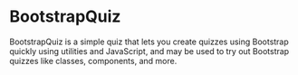 # BootstrapQuiz
BootstrapQuiz is a simple quiz that lets you create quizzes using Bootstrap quickly using utilities and JavaScript, and may be used to try out Bootstrap quizzes like classes, components, and more.
